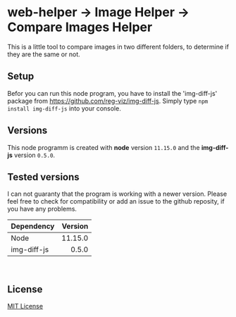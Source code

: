 # web-helper -> Image Helper -> Compare Images Helper
This is a little tool to compare images in two different folders, to determine if they are the same or not.

## Setup
Befor you can run this node program, you have to install the 'img-diff-js' package from https://github.com/reg-viz/img-diff-js.
Simply type `npm install img-diff-js` into your console.

## Versions
This node programm is created with **node** version `11.15.0` and the **img-diff-js** version `0.5.0`.

## Tested versions
I can not guaranty that the program is working with a newer version. Please feel free to check for compatibility or add an issue to the github reposity, if you have any problems.

| Dependency    | Version   |
| ------------- | ---------:|
| Node          | 11.15.0   |
| img-diff-js   | 0.5.0     |

&nbsp;
## License
[MIT License](https://github.com/nikolas-schwarz/web-helper/blob/main/LICENSE)
